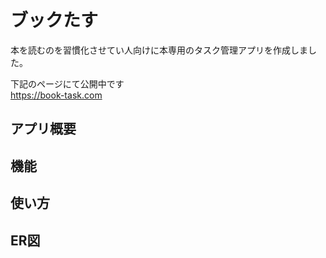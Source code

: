 # ブックたす
本を読むのを習慣化させてい人向けに本専用のタスク管理アプリを作成しました。

下記のページにて公開中です<br>
https://book-task.com


## アプリ概要
## 機能
## 使い方
## ER図


